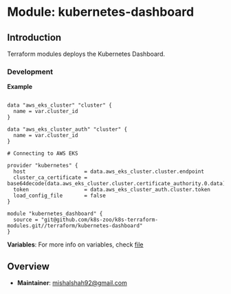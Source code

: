 # Module: kubernetes-dashboard

## Introduction

Terraform modules deploys the Kubernetes Dashboard.


### Development

**Example**

```hcl-terraform

data "aws_eks_cluster" "cluster" {
  name = var.cluster_id
}

data "aws_eks_cluster_auth" "cluster" {
  name = var.cluster_id
}

# Connecting to AWS EKS
   
provider "kubernetes" {
  host                   = data.aws_eks_cluster.cluster.endpoint
  cluster_ca_certificate = base64decode(data.aws_eks_cluster.cluster.certificate_authority.0.data)
  token                  = data.aws_eks_cluster_auth.cluster.token
  load_config_file       = false
}

module "kubernetes_dashboard" {
  source = "git@github.com/k8s-zoo/k8s-terraform-modules.git//terraform/kubernetes-dashboard"
}
```
 
**Variables**: For more info on variables, check [file](variables.tf)
    
## Overview

- **Maintainer**: mishalshah92@gmail.com
